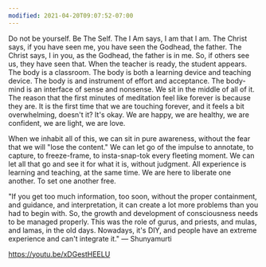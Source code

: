 ```yaml
---
modified: 2021-04-20T09:07:52-07:00
---
```


Do not be yourself. Be The Self.
The I Am says, I am that I am.
The Christ says, if you have seen me, you have seen the Godhead, the father.
The Christ says, I in you, as the Godhead, the father is in me.
So, if others see us, they have seen that.
When the teacher is ready, the student appears.
The body is a classroom.
The body is both a learning device and teaching device.
The body is and instrument of effort and acceptance.
The body-mind is an interface of sense and nonsense.
We sit in the middle of all of it.
The reason that the first minutes of meditation feel like forever is because they are.
It is the first time that we are touching forever, and it feels a bit overwhelming, doesn't it?
It's okay. We are happy, we are healthy, we are confident, we are light, we are love.

When we inhabit all of this, we can sit in pure awareness, without the fear that we will "lose the content."
We can let go of the impulse to annotate, to capture, to freeze-frame, to insta-snap-tok every fleeting moment.
We can let all that go and see it for what it is, without judgment. 
All experience is learning and teaching, at the same time.
We are here to liberate one another. To set one another free.

"If you get too much information, too soon, without the proper containment, and guidance, and interpretation, it can create a lot more problems than you had to begin with. So, the growth and development of consciousness needs to be managed properly. This was the role of gurus, and priests, and mulas, and lamas, in the old days. Nowadays, it's DIY, and people have an extreme experience and can't integrate it." &mdash; Shunyamurti

https://youtu.be/xDGestHEELU